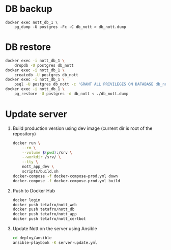# DB backup

```
docker exec nott_db_1 \
    pg_dump -U postgres -Fc -C db_nott > db_nott.dump
```

# DB restore

```sh
docker exec -i nott_db_1 \
    dropdb -U postgres db_nott
docker exec -i nott_db_1 \
    createdb -U postgres db_nott
docker exec -i nott_db_1 \
    psql -U postgres db_nott -c 'GRANT ALL PRIVILEGES ON DATABASE db_nott TO pguser;'
docker exec -i nott_db_1 \
    pg_restore -U postgres -d db_nott < ./db_nott.dump
```

# Update server

1. Build production version using dev image (current dir is root of the repository)

    ```sh
    docker run \
        --rm \
        --volume $(pwd):/srv \
        --workdir /srv/ \
        --tty \
        nott_app_dev \
        scripts/build.sh
    docker-compose -f docker-compose-prod.yml down
    docker-compose -f docker-compose-prod.yml build
    ```

2. Push to Docker Hub

    ```sh
    docker login
    docker push tetafro/nott_web
    docker push tetafro/nott_db
    docker push tetafro/nott_app
    docker push tetafro/nott_certbot
    ```

3. Update Nott on the server using Ansible

    ```sh
    cd deploy/ansible
    ansible-playbook -K server-update.yml
    ```
